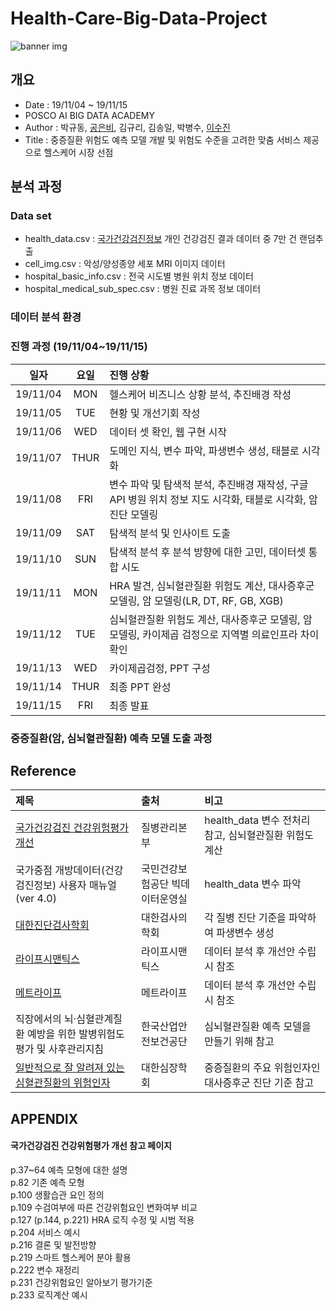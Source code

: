 # Health-Care-Big-Data-Project
![banner img](https://user-images.githubusercontent.com/58073455/69472331-23a9e080-0dec-11ea-9985-3711c1ae9f65.jpg)

개요
-------------------------------
* Date : 19/11/04 ~ 19/11/15
* POSCO AI BIG DATA ACADEMY
* Author : 박규동, [공은비](https://github.com/barha-star), 김규리, 김송일, 박병수, [이수진](https://github.com/sooooojinlee)
* Title : 중증질환 위험도 예측 모델 개발 및 위험도 수준을 고려한 맞춤 서비스 제공으로 헬스케어 시장 선점  



분석 과정
-------------------------------
### Data set
 * health_data.csv : [국가건강검진정보](https://www.data.go.kr/dataset/15007122/fileData.do) 개인 건강검진 결과 데이터 중 7만 건 랜덤추출
 * cell_img.csv : 악성/양성종양 세포 MRI 이미지 데이터
 * hospital_basic_info.csv : 전국 시도별 병원 위치 정보 데이터
 * hospital_medical_sub_spec.csv : 병원 진료 과목 정보 데이터  


### 데이터 분석 환경  



### 진행 과정 (19/11/04~19/11/15)

|일자|요일|진행 상황|
|:-----:|:-----:|:------|
|19/11/04|MON|헬스케어 비즈니스 상황 분석, 추진배경 작성|
|19/11/05|TUE|현황 및 개선기회 작성|
|19/11/06|WED|데이터 셋 확인, 웹 구현 시작|
|19/11/07|THUR|도메인 지식, 변수 파악, 파생변수 생성, 태블로 시각화|
|19/11/08|FRI|변수 파악 및 탐색적 분석, 추진배경 재작성, 구글 API 병원 위치 정보 지도 시각화, 태블로 시각화, 암 진단 모델링|
|19/11/09|SAT|탐색적 분석 및 인사이트 도출|
|19/11/10|SUN|탐색적 분석 후 분석 방향에 대한 고민, 데이터셋 통합 시도|
|19/11/11|MON|HRA 발견, 심뇌혈관질환 위험도 계산, 대사증후군 모델링, 암 모델링(LR, DT, RF, GB, XGB)|  
|19/11/12|TUE|심뇌혈관질환 위험도 계산, 대사증후군 모델링, 암 모델링, 카이제곱 검정으로 지역별 의료인프라 차이 확인|
|19/11/13|WED|카이제곱검정, PPT 구성|
|19/11/14|THUR|최종 PPT 완성|
|19/11/15|FRI|최종 발표|  


### 중증질환(암, 심뇌혈관질환) 예측 모델 도출 과정  



Reference
----------------------------------------------
|제목|출처|비고|
|:-----|:-------|:------|
|[국가건강검진 건강위험평가 개선](#국가건강검진-건강위험평가-개선-참고-페이지)|질병관리본부|health_data 변수 전처리 참고, 심뇌혈관질환 위험도 계산|
|국가중점 개방데이터(건강검진정보) 사용자 매뉴얼(ver 4.0)|국민건강보험공단 빅데이터운영실|health_data 변수 파악|
|[대한진단검사학회](https://labtestsonline.kr/)|대한검사의학회|각 질병 진단 기준을 파악하여 파생변수 생성|
|[라이프시맨틱스](https://lifesemantics.kr/intro/company)|라이프시맨틱스|데이터 분석 후 개선안 수립 시 참조|
|[메트라이프](http://insu.greenpio.com/MetLife360health/)|메트라이프|데이터 분석 후 개선안 수립 시 참조|
|직장에서의 뇌·심혈관계질환 예방을 위한 발병위험도 평가 및 사후관리지침|한국산업안전보건공단|심뇌혈관질환 예측 모델을 만들기 위해 참고|
|[일반적으로 잘 알려져 있는 심혈관질환의 위험인자](https://www.circulation.or.kr:4443/bbs/index.php?code=int&category=&gubun=&page=1&number=6896&mode=view&keyfield=all&key=)|대한심장학회|중증질환의 주요 위험인자인 대사증후군 진단 기준 참고|  



APPENDIX
----------------------------------------------
#### 국가건강검진 건강위험평가 개선 참고 페이지  
p.37~64 예측 모형에 대한 설명  
p.82 기존 예측 모형  
p.100 생활습관 요인 정의  
p.109 수검여부에 따른 건강위험요인 변화여부 비교    
p.127 (p.144, p.221) HRA 로직 수정 및 시범 적용  
p.204 서비스 예시  
p.216 결론 및 발전방향  
p.219 스마트 헬스케어 분야 활용  
p.222 변수 재정리  
p.231 건강위험요인 알아보기 평가기준  
p.233 로직계산 예시  

